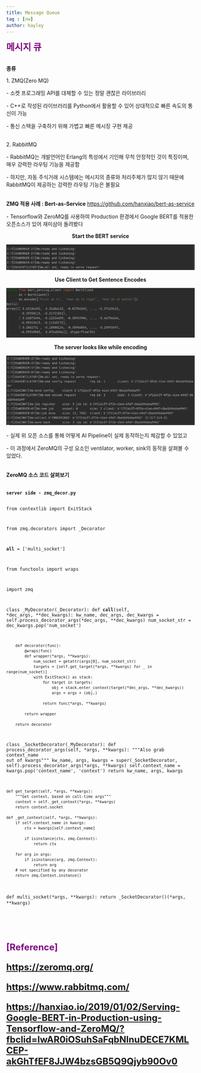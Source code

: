 ```yaml
---
title: Message Queue
tag : [nw]
author: hayley
---
```


<font size="5" color="purple"><b>메시지 큐</b></font>

<br><b>종류</b>
<p>1. ZMQ(Zero MQ)
<p>- 소켓 프로그래밍 API를 대체할 수 있는 정말 괜찮은 라이브러리
<p>- C++로 작성된 라이브러리를 Python에서 활용할 수 있어 상대적으로 빠른 속도의 통신이 가능
<p>- 통신 스택을 구축하기 위해 가볍고 빠른 메시징 구현 제공  
<br>
<br>  
<p>2. RabbitMQ 
<p>- RabbitMQ는 개발언어인 Erlang의 특성에서 기인해 무척 안정적인 것이 특징이며, 매우 강력한 라우팅 기능을 제공함
<p>- 하지만, 자동 주식거래 시스템에는 메시지의 종류와 처리주체가 많지 않기 때문에 RabbitMQ이 제공하는 강력한 라우팅 기능은 불필요  
<br>
<br>
<p><b>ZMQ 적용 사례 : Bert-as-Service</b> <a href="https://github.com/hanxiao/bert-as-service">https://github.com/hanxiao/bert-as-service</a>
<p>- Tensorflow와 ZeroMQ를 사용하여 Production 환경에서 Google BERT를 적용한 오픈소스가 있어 재미삼아 돌려봤다    
<br>
<p style="text-align:center"><b>Start the BERT service</b> 
<p><img src="https://github.com/hayleyshim/hayleyshim.github.io/blob/master/assets/images/projects/baas_server.PNG?raw=true">
<br>
<p style="text-align:center"><b>Use Client to Get Sentence Encodes</b> 
<p><img src="https://github.com/hayleyshim/hayleyshim.github.io/blob/master/assets/images/projects/baas_client.PNG?raw=true">  
<br>
<p style="text-align:center"><b>The server looks like while encoding</b>
<p><img src="https://github.com/hayleyshim/hayleyshim.github.io/blob/master/assets/images/projects/baas_server2.PNG?raw=true">  
<br>
<p>- 실제 위 오픈 소스를 통해 어떻게 AI Pipeline이 실제 동작하는지 체감할 수 있었고 
<p>- 이 과정에서 ZeroMQ의 구성 요소인 ventilator, worker, sink의 동작을 살펴볼 수 있었다. 
<br>
<br> 
<p><b>ZeroMQ 소스 코드 살펴보기</b>
<p><pre><code>
<b>server side - zmq_decor.py</b> 

from contextlib import ExitStack

from zmq.decorators import _Decorator

__all__ = ['multi_socket']

from functools import wraps

import zmq


class _MyDecorator(_Decorator):
    def __call__(self, *dec_args, **dec_kwargs):
        kw_name, dec_args, dec_kwargs = self.process_decorator_args(*dec_args, **dec_kwargs)
        num_socket_str = dec_kwargs.pop('num_socket')

        def decorator(func):
            @wraps(func)
            def wrapper(*args, **kwargs):
                num_socket = getattr(args[0], num_socket_str)
                targets = [self.get_target(*args, **kwargs) for _ in range(num_socket)]
                with ExitStack() as stack:
                    for target in targets:
                        obj = stack.enter_context(target(*dec_args, **dec_kwargs))
                        args = args + (obj,)

                    return func(*args, **kwargs)

            return wrapper

        return decorator


class _SocketDecorator(_MyDecorator):
    def process_decorator_args(self, *args, **kwargs):
        """Also grab context_name out of kwargs"""
        kw_name, args, kwargs = super(_SocketDecorator, self).process_decorator_args(*args, **kwargs)
        self.context_name = kwargs.pop('context_name', 'context')
        return kw_name, args, kwargs

    def get_target(self, *args, **kwargs):
        """Get context, based on call-time args"""
        context = self._get_context(*args, **kwargs)
        return context.socket

    def _get_context(self, *args, **kwargs):
        if self.context_name in kwargs:
            ctx = kwargs[self.context_name]

            if isinstance(ctx, zmq.Context):
                return ctx

        for arg in args:
            if isinstance(arg, zmq.Context):
                return arg
        # not specified by any decorator
        return zmq.Context.instance()


def multi_socket(*args, **kwargs):
    return _SocketDecorator()(*args, **kwargs)
</code></pre>
<br>
<br>  
<br> <font size="5" color="purple"><b>[Reference]
<p><a href="https://zeromq.org/">https://zeromq.org/
<p><a href="https://www.rabbitmq.com/">https://www.rabbitmq.com/
<p><a href="https://hanxiao.io/2019/01/02/Serving-Google-BERT-in-Production-using-Tensorflow-and-ZeroMQ/?fbclid=IwAR0iOSuhSaFqbNlnuDECE7KMLCEP-akGhTfEF8JJW4bzsGB5Q9Qjyb90Ov0">https://hanxiao.io/2019/01/02/Serving-Google-BERT-in-Production-using-Tensorflow-and-ZeroMQ/?fbclid=IwAR0iOSuhSaFqbNlnuDECE7KMLCEP-akGhTfEF8JJW4bzsGB5Q9Qjyb90Ov0 
 


  

